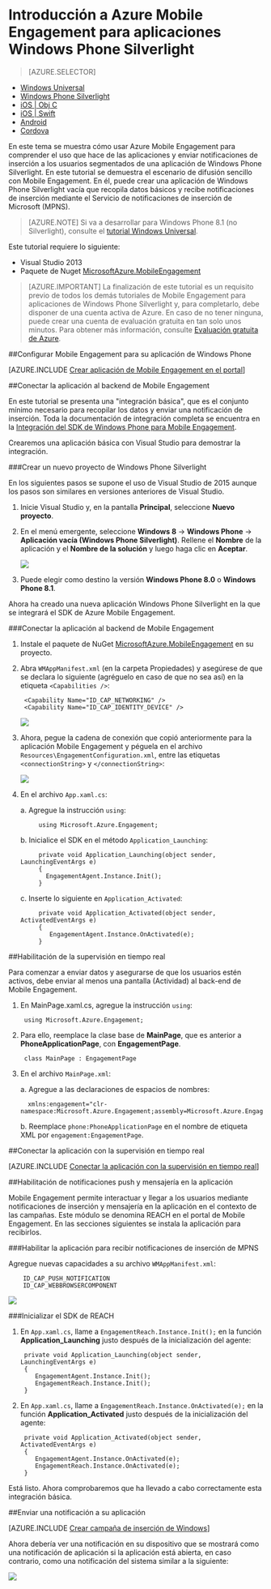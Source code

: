 <properties
	pageTitle="Introducción a Azure Mobile Engagement para aplicaciones Windows Phone Silverlight"
	description="Aprenda a usar Azure Mobile Engagement con análisis y notificaciones de inserción para aplicaciones Windows Phone Silverlight."
	services="mobile-engagement"
	documentationCenter="windows"
	authors="piyushjo"
	manager="dwrede"
	editor="" />

<tags
	ms.service="mobile-engagement"
	ms.workload="mobile"
	ms.tgt_pltfrm="mobile-windows-phone"
	ms.devlang="dotnet"
	ms.topic="hero-article"
	ms.date="02/29/2016"
	ms.author="piyushjo" />

# Introducción a Azure Mobile Engagement para aplicaciones Windows Phone Silverlight

> [AZURE.SELECTOR]
- [Windows Universal](mobile-engagement-windows-store-dotnet-get-started.md)
- [Windows Phone Silverlight](mobile-engagement-windows-phone-get-started.md)
- [iOS | Obj C](mobile-engagement-ios-get-started.md)
- [iOS | Swift](mobile-engagement-ios-swift-get-started.md)
- [Android](mobile-engagement-android-get-started.md)
- [Cordova](mobile-engagement-cordova-get-started.md)

En este tema se muestra cómo usar Azure Mobile Engagement para comprender el uso que hace de las aplicaciones y enviar notificaciones de inserción a los usuarios segmentados de una aplicación de Windows Phone Silverlight. En este tutorial se demuestra el escenario de difusión sencillo con Mobile Engagement. En él, puede crear una aplicación de Windows Phone Silverlight vacía que recopila datos básicos y recibe notificaciones de inserción mediante el Servicio de notificaciones de inserción de Microsoft (MPNS).

> [AZURE.NOTE] Si va a desarrollar para Windows Phone 8.1 (no Silverlight), consulte el [tutorial Windows Universal](mobile-engagement-windows-store-dotnet-get-started.md).

Este tutorial requiere lo siguiente:

+ Visual Studio 2013
+ Paquete de Nuget [MicrosoftAzure.MobileEngagement]

> [AZURE.IMPORTANT] La finalización de este tutorial es un requisito previo de todos los demás tutoriales de Mobile Engagement para aplicaciones de Windows Phone Silverlight y, para completarlo, debe disponer de una cuenta activa de Azure. En caso de no tener ninguna, puede crear una cuenta de evaluación gratuita en tan solo unos minutos. Para obtener más información, consulte <a href="http://azure.microsoft.com/pricing/free-trial/?WT.mc_id=A0E0E5C02&amp;returnurl=http%3A%2F%2Fwww.windowsazure.com%2Fes-ES%2Fdevelop%2Fmobile%2Ftutorials%2Fget-started%2F" target="_blank">Evaluación gratuita de Azure</a>.

##<a id="setup-azme"></a>Configurar Mobile Engagement para su aplicación de Windows Phone

[AZURE.INCLUDE [Crear aplicación de Mobile Engagement en el portal](../../includes/mobile-engagement-create-app-in-portal.md)]

##<a id="connecting-app"></a>Conectar la aplicación al backend de Mobile Engagement

En este tutorial se presenta una "integración básica", que es el conjunto mínimo necesario para recopilar los datos y enviar una notificación de inserción. Toda la documentación de integración completa se encuentra en la [Integración del SDK de Windows Phone para Mobile Engagement](../mobile-engagement-windows-phone-sdk-overview/).

Crearemos una aplicación básica con Visual Studio para demostrar la integración.

###Crear un nuevo proyecto de Windows Phone Silverlight

En los siguientes pasos se supone el uso de Visual Studio de 2015 aunque los pasos son similares en versiones anteriores de Visual Studio.

1. Inicie Visual Studio y, en la pantalla **Principal**, seleccione **Nuevo proyecto**.

2. En el menú emergente, seleccione **Windows 8** -> **Windows Phone** -> **Aplicación vacía (Windows Phone Silverlight)**. Rellene el **Nombre** de la aplicación y el **Nombre de la solución** y luego haga clic en **Aceptar**.

    ![][1]

3. Puede elegir como destino la versión **Windows Phone 8.0** o **Windows Phone 8.1**.

Ahora ha creado una nueva aplicación Windows Phone Silverlight en la que se integrará el SDK de Azure Mobile Engagement.

###Conectar la aplicación al backend de Mobile Engagement

1. Instale el paquete de NuGet [MicrosoftAzure.MobileEngagement] en su proyecto.

2. Abra `WMAppManifest.xml` (en la carpeta Propiedades) y asegúrese de que se declara lo siguiente (agréguelo en caso de que no sea así) en la etiqueta `<Capabilities />`:

		<Capability Name="ID_CAP_NETWORKING" />
		<Capability Name="ID_CAP_IDENTITY_DEVICE" />

    ![][2]

3. Ahora, pegue la cadena de conexión que copió anteriormente para la aplicación Mobile Engagement y péguela en el archivo `Resources\EngagementConfiguration.xml`, entre las etiquetas `<connectionString>` y `</connectionString>`:

    ![][3]

4. En el archivo `App.xaml.cs`:

	a. Agregue la instrucción `using`:

			using Microsoft.Azure.Engagement;

	b. Inicialice el SDK en el método `Application_Launching`:

			private void Application_Launching(object sender, LaunchingEventArgs e)
			{
			  EngagementAgent.Instance.Init();
			}

	c. Inserte lo siguiente en `Application_Activated`:

			private void Application_Activated(object sender, ActivatedEventArgs e)
			{
			   EngagementAgent.Instance.OnActivated(e);
			}

##<a id="monitor"></a>Habilitación de la supervisión en tiempo real

Para comenzar a enviar datos y asegurarse de que los usuarios estén activos, debe enviar al menos una pantalla (Actividad) al back-end de Mobile Engagement.

1. En MainPage.xaml.cs, agregue la instrucción `using`:

    	using Microsoft.Azure.Engagement;

2. Para ello, reemplace la clase base de **MainPage**, que es anterior a **PhoneApplicationPage**, con **EngagementPage**.

    	class MainPage : EngagementPage 
	
3. En el archivo `MainPage.xml`:

	a. Agregue a las declaraciones de espacios de nombres:

	   	 xmlns:engagement="clr-namespace:Microsoft.Azure.Engagement;assembly=Microsoft.Azure.Engagement.EngagementAgent.WP"

	b. Reemplace `phone:PhoneApplicationPage` en el nombre de etiqueta XML por `engagement:EngagementPage`.

##<a id="monitor"></a>Conectar la aplicación con la supervisión en tiempo real

[AZURE.INCLUDE [Conectar la aplicación con la supervisión en tiempo real](../../includes/mobile-engagement-connect-app-with-monitor.md)]

##<a id="integrate-push"></a>Habilitación de notificaciones push y mensajería en la aplicación

Mobile Engagement permite interactuar y llegar a los usuarios mediante notificaciones de inserción y mensajería en la aplicación en el contexto de las campañas. Este módulo se denomina REACH en el portal de Mobile Engagement. En las secciones siguientes se instala la aplicación para recibirlos.

###Habilitar la aplicación para recibir notificaciones de inserción de MPNS

Agregue nuevas capacidades a su archivo `WMAppManifest.xml`:

		ID_CAP_PUSH_NOTIFICATION
		ID_CAP_WEBBROWSERCOMPONENT

   ![][5]

###Inicializar el SDK de REACH

1. En `App.xaml.cs`, llame a `EngagementReach.Instance.Init();` en la función **Application\_Launching** justo después de la inicialización del agente:

		private void Application_Launching(object sender, LaunchingEventArgs e)
		{
		   EngagementAgent.Instance.Init();
		   EngagementReach.Instance.Init();
		}

2. En `App.xaml.cs`, llame a `EngagementReach.Instance.OnActivated(e);` en la función **Application\_Activated** justo después de la inicialización del agente:

		private void Application_Activated(object sender, ActivatedEventArgs e)
		{
		   EngagementAgent.Instance.OnActivated(e);
		   EngagementReach.Instance.OnActivated(e);
		}

Está listo. Ahora comprobaremos que ha llevado a cabo correctamente esta integración básica.

##<a id="send"></a>Enviar una notificación a su aplicación

[AZURE.INCLUDE [Crear campaña de inserción de Windows](../../includes/mobile-engagement-windows-push-campaign.md)]

Ahora debería ver una notificación en su dispositivo que se mostrará como una notificación de aplicación si la aplicación está abierta, en caso contrario, como una notificación del sistema similar a la siguiente:

![][6]

<!-- URLs. -->
[MicrosoftAzure.MobileEngagement]: http://go.microsoft.com/?linkid=9874664
[Mobile Engagement Windows Phone SDK documentation]: ../mobile-engagement-windows-phone-integrate-engagement/

<!-- Images. -->
[1]: ./media/mobile-engagement-windows-phone-get-started/project-properties.png
[2]: ./media/mobile-engagement-windows-phone-get-started/wmappmanifest-capabilities.png
[3]: ./media/mobile-engagement-windows-phone-get-started/add-connection-string.png
[5]: ./media/mobile-engagement-windows-phone-get-started/reach-capabilities.png
[6]: ./media/mobile-engagement-windows-phone-get-started/push-screenshot.png

<!---HONumber=AcomDC_0302_2016-->